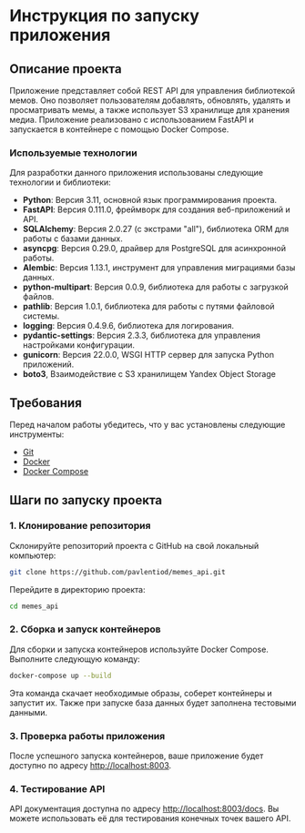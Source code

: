 # Инструкция по запуску приложения

## Описание проекта

Приложение представляет собой REST API для управления библиотекой мемов. Оно позволяет пользователям добавлять, обновлять, удалять и просматривать мемы, а также использует S3 хранилище для хранения медиа. Приложение реализовано с использованием FastAPI и запускается в контейнере с помощью Docker Compose.

### Используемые технологии

Для разработки данного приложения использованы следующие технологии и библиотеки:

- **Python**: Версия 3.11, основной язык программирования проекта.
- **FastAPI**: Версия 0.111.0, фреймворк для создания веб-приложений и API.
- **SQLAlchemy**: Версия 2.0.27 (с экстрами "all"), библиотека ORM для работы с базами данных.
- **asyncpg**: Версия 0.29.0, драйвер для PostgreSQL для асинхронной работы.
- **Alembic**: Версия 1.13.1, инструмент для управления миграциями базы данных.
- **python-multipart**: Версия 0.0.9, библиотека для работы с загрузкой файлов.
- **pathlib**: Версия 1.0.1, библиотека для работы с путями файловой системы.
- **logging**: Версия 0.4.9.6, библиотека для логирования.
- **pydantic-settings**: Версия 2.3.3, библиотека для управления настройками конфигурации.
- **gunicorn**: Версия 22.0.0, WSGI HTTP сервер для запуска Python приложений.
- **boto3**, Взаимодействие с S3 хранилищем Yandex Object Storage


## Требования

Перед началом работы убедитесь, что у вас установлены следующие инструменты:
- [Git](https://git-scm.com/book/en/v2/Getting-Started-Installing-Git)
- [Docker](https://docs.docker.com/get-docker/)
- [Docker Compose](https://docs.docker.com/compose/install/)

## Шаги по запуску проекта

### 1. Клонирование репозитория

Склонируйте репозиторий проекта с GitHub на свой локальный компьютер:

```bash
git clone https://github.com/pavlentiod/memes_api.git
```

Перейдите в директорию проекта:

```bash
cd memes_api
```

### 2. Сборка и запуск контейнеров

Для сборки и запуска контейнеров используйте Docker Compose. Выполните следующую команду:

```bash
docker-compose up --build
```

Эта команда скачает необходимые образы, соберет контейнеры и запустит их. Также при запуске база данных будет заполнена тестовыми данными.

### 3. Проверка работы приложения

После успешного запуска контейнеров, ваше приложение будет доступно по адресу [http://localhost:8003](http://localhost:8003).

### 4. Тестирование API

API документация доступна по адресу [http://localhost:8003/docs](http://localhost:8003/docs). Вы можете использовать её для тестирования конечных точек вашего API.


